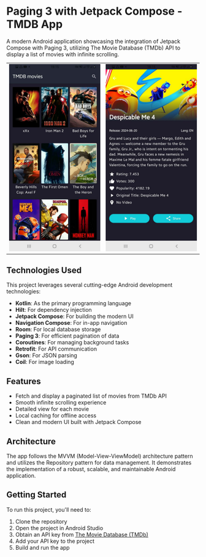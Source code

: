 # Paging 3 with Jetpack Compose - TMDB App

A modern Android application showcasing the integration of Jetpack Compose with Paging 3, utilizing The Movie Database (TMDb) API to display a list of movies with infinite scrolling.

<table>
  <tr>
    <td><img src="1.jpg" alt="Home Screen" width="300"/></td>
    <td><img src="2.jpg" alt="Detail Screen" width="300"/></td>
  </tr>
</table>

## Technologies Used

This project leverages several cutting-edge Android development technologies:

- **Kotlin**: As the primary programming language
- **Hilt**: For dependency injection
- **Jetpack Compose**: For building the modern UI
- **Navigation Compose**: For in-app navigation
- **Room**: For local database storage
- **Paging 3**: For efficient pagination of data
- **Coroutines**: For managing background tasks
- **Retrofit**: For API communication
- **Gson**: For JSON parsing
- **Coil**: For image loading

## Features

- Fetch and display a paginated list of movies from TMDb API
- Smooth infinite scrolling experience
- Detailed view for each movie
- Local caching for offline access
- Clean and modern UI built with Jetpack Compose

## Architecture

The app follows the MVVM (Model-View-ViewModel) architecture pattern and utilizes the Repository pattern for data management. It demonstrates the implementation of a robust, scalable, and maintainable Android application.

## Getting Started

To run this project, you'll need to:

1. Clone the repository
2. Open the project in Android Studio
3. Obtain an API key from [The Movie Database (TMDb)](https://www.themoviedb.org/documentation/api)
4. Add your API key to the project
5. Build and run the app
